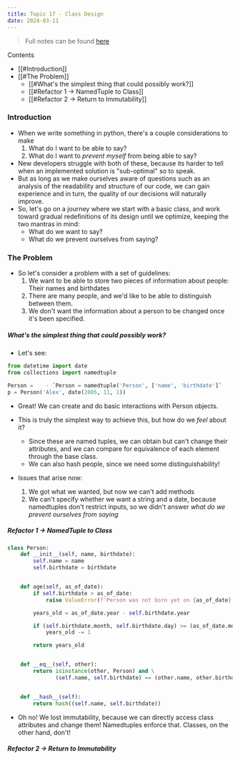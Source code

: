 ```yaml
---
title: Topic 17 - Class Design
date: 2024-03-11
---
```


> Full notes can be found [here](https://ics.uci.edu/~thornton/ics33/Notes/ClassDesign/)

Contents
- [[#Introduction]]
- [[#The Problem]]
	- [[#What's the simplest thing that could possibly work?]]
	- [[#Refactor 1 -> NamedTuple to Class]]
	- [[#Refactor 2 -> Return to Immutability]]
### Introduction 
- When we write something in python, there's a couple considerations to make 
	1. What do I want to be able to say?
	2. What do I want to *prevent myself* from being able to say?
- New developers struggle with both of these, because its harder to tell when an implemented solution is "sub-optimal" so to speak. 
- But as long as we make ourselves aware of questions such as an analysis of the readability and structure of our code, we can gain experience and in turn, the quality of our decisions will naturally improve. 
- So, let's go on a journey where we start with a basic class, and work toward gradual redefinitions of its design until we optimize, keeping the two mantras in mind: 
	- What do we want to say?
	- What do we prevent ourselves from saying?

### The Problem 
- So let's consider a problem with a set of guidelines: 
	1. We want to be able to store two pieces of information about people: Their names and birthdates
	2. There are many people, and we'd like to be able to distinguish between them.
	3. We don't want the information about a person to be changed once it's been specified. 
	
##### What's the simplest thing that could possibly work?
- Let's see:
```python 
from datetime import date
from collections import namedtuple 

Person = 	- `Person = namedtuple('Person', ['name', 'birthdate']`
p = Person('Alex', date(2005, 11, 1))
```
- Great! We can create and do basic interactions with Person objects. 
- This is truly the simplest way to achieve this, but how do we *feel* about it?
	- Since these are named tuples, we can obtain but can't change their attributes, and we can compare for equivalence of each element through the base class. 
	- We can also hash people, since we need some distinguishability!

- Issues that arise now: 
	1. We got what we wanted, but now we can't add methods 
	2. We can't specify whether we want a string and a date, because namedtuples don't restrict inputs, so we didn't answer *what do we prevent ourselves from saying*

##### Refactor 1 -> NamedTuple to Class 
```python
class Person:
    def __init__(self, name, birthdate):
        self.name = name
        self.birthdate = birthdate


    def age(self, as_of_date):
        if self.birthdate > as_of_date:
            raise ValueError(f'Person was not born yet on {as_of_date}')

        years_old = as_of_date.year - self.birthdate.year

        if (self.birthdate.month, self.birthdate.day) >= (as_of_date.month, as_of_date.day):
            years_old -= 1

        return years_old


    def __eq__(self, other):
        return isinstance(other, Person) and \
               (self.name, self.birthdate) == (other.name, other.birthdate)


    def __hash__(self):
        return hash((self.name, self.birthdate))
```

- Oh no! We lost immutability, because we can directly access class attributes and change them! Namedtuples enforce that. Classes, on the other hand, don't!

##### Refactor 2 -> Return to Immutability 



